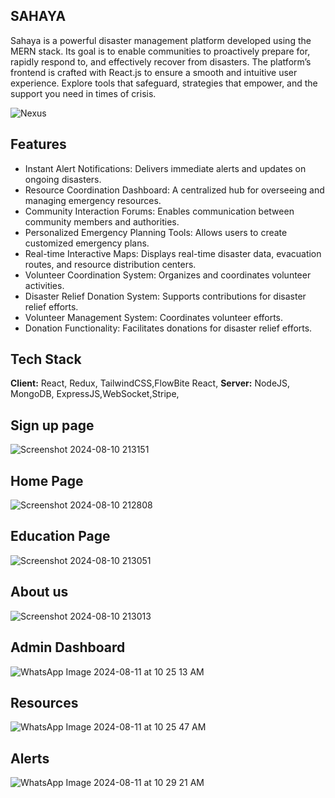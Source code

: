 
## SAHAYA

Sahaya is a powerful disaster management platform developed using the MERN stack. Its goal is to enable communities to proactively prepare for, rapidly respond to, and effectively recover from disasters. The platform’s frontend is crafted with React.js to ensure a smooth and intuitive user experience.
Explore tools that safeguard, strategies that empower, and the support you need in times of crisis.


![Nexus](https://github.com/user-attachments/assets/8e3ccb1a-6a70-4560-99ca-2d30e4a16786)



## Features

- Instant Alert Notifications: Delivers immediate alerts and updates on ongoing disasters.
- Resource Coordination Dashboard: A centralized hub for overseeing and managing emergency resources.
- Community Interaction Forums: Enables communication between community members and authorities.
- Personalized Emergency Planning Tools: Allows users to create customized emergency plans.
- Real-time Interactive Maps: Displays real-time disaster data, evacuation routes, and resource distribution centers.
- Volunteer Coordination System: Organizes and coordinates volunteer activities.
- Disaster Relief Donation System: Supports contributions for disaster relief efforts.
- Volunteer Management System: Coordinates volunteer efforts.
- Donation Functionality: Facilitates donations for disaster relief efforts.
  
## Tech Stack

**Client:** React, Redux, TailwindCSS,FlowBite React,
**Server:** NodeJS, MongoDB, ExpressJS,WebSocket,Stripe,

## Sign up page
![Screenshot 2024-08-10 213151](https://github.com/user-attachments/assets/89b39f2a-23e9-453b-ae23-61de54ea5d76)

## Home Page
![Screenshot 2024-08-10 212808](https://github.com/user-attachments/assets/5f0286ef-9dfc-4514-ad59-5289d9f80f7a)

 ## Education Page
![Screenshot 2024-08-10 213051](https://github.com/user-attachments/assets/6d62d454-c71d-4b9a-b64c-52baabcc1427)

## About us 
![Screenshot 2024-08-10 213013](https://github.com/user-attachments/assets/308dd8ac-248d-47cb-8c47-124983cf3dc4)

## Admin Dashboard
![WhatsApp Image 2024-08-11 at 10 25 13 AM](https://github.com/user-attachments/assets/4b56fdaa-f143-4461-85a5-c27c34769d6f)

## Resources
![WhatsApp Image 2024-08-11 at 10 25 47 AM](https://github.com/user-attachments/assets/6771ece2-b933-41ae-afa1-d1be3826b9b7)

## Alerts
![WhatsApp Image 2024-08-11 at 10 29 21 AM](https://github.com/user-attachments/assets/683b287a-f0b7-4b27-9dac-1c4bc53161c4)







